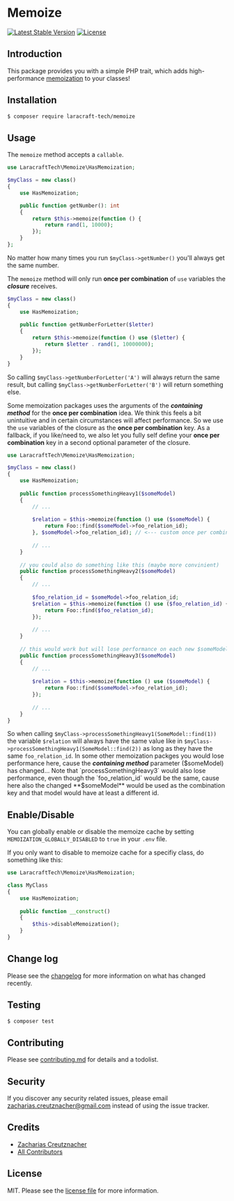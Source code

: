 # Memoize

<p align="left">
<!--<a href="https://packagist.org/packages/laracraft-tech/memoize"><img src="https://img.shields.io/packagist/dt/laracraft-tech/memoize" alt="Total Downloads"></a>-->
<a href="https://packagist.org/packages/laracraft-tech/memoize"><img src="https://img.shields.io/packagist/v/laracraft-tech/memoize" alt="Latest Stable Version"></a>
<a href="https://packagist.org/packages/laracraft-tech/memoize"><img src="https://img.shields.io/packagist/l/laracraft-tech/memoize" alt="License"></a>
</p>

## Introduction

This package provides you with a simple PHP trait, which adds high-performance [memoization](https://en.wikipedia.org/wiki/Memoization) to your classes!

## Installation

``` bash
$ composer require laracraft-tech/memoize
```


## Usage

The `memoize` method accepts a `callable`.

```php
use LaracraftTech\Memoize\HasMemoization;

$myClass = new class()
{    
    use HasMemoization;

    public function getNumber(): int
    {
        return $this->memoize(function () {
            return rand(1, 10000);
        });
    }
};
```

No matter how many times you run `$myClass->getNumber()` you'll always get the same number.

The `memoize` method will only run **once per combination** of `use` variables the ***closure*** receives.

```php
$myClass = new class()
{
    use HasMemoization;
    
    public function getNumberForLetter($letter)
    {
        return $this->memoize(function () use ($letter) {
            return $letter . rand(1, 10000000);
        });
    }
}
```

So calling `$myClass->getNumberForLetter('A')` will always return the same result, but calling `$myClass->getNumberForLetter('B')` will return something else.

Some memoization packages uses the arguments of the ***containing method*** for the **once per combination** idea.
We think this feels a bit unintuitive and in certain circumstances will affect performance. So we use the `use` variables of the closure as the **once per combination** key. As a fallback, if you like/need to, we also let you fully self define your **once per combination** key in a second optional parameter of the closure.

```php
use LaracraftTech\Memoize\HasMemoization;

$myClass = new class()
{
    use HasMemoization;
    
    public function processSomethingHeavy1($someModel)
    {
        // ...
        
        $relation = $this->memoize(function () use ($someModel) {
            return Foo::find($someModel->foo_relation_id);
        }, $someModel->foo_relation_id); // <--- custom once per combination key
        
        // ...
    }
    
    // you could also do something like this (maybe more convinient)
    public function processSomethingHeavy2($someModel)
    {
        // ...
        
        $foo_relation_id = $someModel->foo_relation_id;
        $relation = $this->memoize(function () use ($foo_relation_id) {
            return Foo::find($foo_relation_id);
        });
        
        // ...
    }
    
    // this would work but will lose performance on each new $someModel even foo_relation_id would be the same
    public function processSomethingHeavy3($someModel)
    {
        // ...
        
        $relation = $this->memoize(function () use ($someModel) {
            return Foo::find($someModel->foo_relation_id);
        });
        
        // ...
    }
}
```

So when calling `$myClass->processSomethingHeavy1(SomeModel::find(1))` the variable `$relation` will always have the same value like in `$myClass->processSomethingHeavy1(SomeModel::find(2))` as long as they have the same `foo_relation_id`. In some other memoization packges you would lose performance here, cause the ***containing method*** parameter ($someModel) has changed... Note that `processSomethingHeavy3` would also lose performance, even though the `foo_relation_id` would be the same, cause here also the changed **$someModel** would be used as the combination key and that model would have at least a different id.

## Enable/Disable

You can globally enable or disable the memoize cache by setting `MEMOIZATION_GLOBALLY_DISABLED` to `true` in your `.env` file.

If you only want to disable to memoize cache for a specifiy class, do something like this:

```php
use LaracraftTech\Memoize\HasMemoization;

class MyClass
{
    use HasMemoization;
    
    public function __construct()
    {
        $this->disableMemoization();
    }
}
```

## Change log

Please see the [changelog](changelog.md) for more information on what has changed recently.

## Testing

``` bash
$ composer test
```

## Contributing

Please see [contributing.md](contributing.md) for details and a todolist.

## Security

If you discover any security related issues, please email zacharias.creutznacher@gmail.com instead of using the issue tracker.

## Credits

- [Zacharias Creutznacher][link-author]
- [All Contributors][link-contributors]

## License

MIT. Please see the [license file](license.md) for more information.

[ico-version]: https://img.shields.io/packagist/v/laracraft-tech/laravel-dynamic-model.svg?style=flat-square
[ico-downloads]: https://img.shields.io/packagist/dt/laracraft-tech/laravel-dynamic-model.svg?style=flat-square
[ico-travis]: https://img.shields.io/travis/laracraft-tech/laravel-dynamic-model/master.svg?style=flat-square
[ico-styleci]: https://styleci.io/repos/12345678/shield

[link-packagist]: https://packagist.org/packages/laracraft-tech/laravel-dynamic-model
[link-downloads]: https://packagist.org/packages/laracraft-tech/laravel-dynamic-model
[link-travis]: https://travis-ci.org/laracraft-tech/laravel-dynamic-model
[link-styleci]: https://styleci.io/repos/12345678
[link-author]: https://github.com/laracraft-tech
[link-contributors]: ../../contributors
